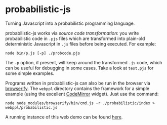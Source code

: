 probabilistic-js
================

Turning Javascript into a probabilistic programming language.

probabilistic-js works via _source code transformation_: you write probabilistic code in `.pjs` files which are transformed into plain-old deterministic Javascript in `.js` files before being executed. For example:

	node bin/p.js [-p] ./probcode.pjs

The `-p` option, if present, will keep around the transformed `.js` code, which can be useful for debugging in some cases. Take a look at `test.pjs` for some simple examples.

Programs written in probabilistic-js can also be run in the browser via [browserify](https://github.com/substack/node-browserify). The `webppl` directory contains the framework for a simple example (using the excellent [CodeMirror](http://codemirror.net/) widget). Just use the command:

	node node_modules/browserify/bin/cmd.js -r ./probabilistic/index > webppl/probabilistic.js

A running instance of this web demo can be found [here](http://graphics.stanford.edu/~dritchie/webppl).